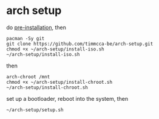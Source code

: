 # arch setup

do [pre-installation](https://wiki.archlinux.org/title/installation_guide#Pre-installation), then

```
pacman -Sy git
git clone https://github.com/timmcca-be/arch-setup.git
chmod +x ~/arch-setup/install-iso.sh
~/arch-setup/install-iso.sh
```

then

```
arch-chroot /mnt
chmod +x ~/arch-setup/install-chroot.sh
~/arch-setup/install-chroot.sh
```

set up a bootloader, reboot into the system, then

```
~/arch-setup/setup.sh
```
